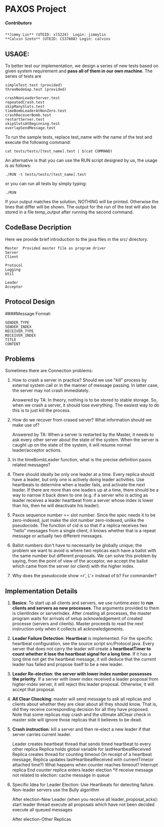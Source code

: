 PAXOS Project 
=============

##### Contributors

 	**Jimmy Lin** (UTEID: xl5224)  Login: jimmylin 
 	**Calvin Szeto** (UTEID: CS37888) Login: calvins

USAGE:
---------------

To better test our implementation, we design a series of new tests based on given system requirement and **pass all of them in our own machine**. The series of tests are 

	simpleTest.test (provided)
	threeNodeGap.test (provided)
	
	crashNonLeaderServer.test    
	repeatedCrash.test           
	skipManySlots.test
	timeBombLeaderAtNonZero.test
	crashRecoverBomb.test
	restartServer.test
	skipSlotsAtBeginning.test
	overlapSendMessage.test

To run the sample tests, replace test_name with the name of the test and execute the following command:

	cat tests/tests/[test_name].test | $(cat COMMAND)
	
An alternative is that you can use the RUN script designed by us, the usage is as follows:

	./RUN -t tests/tests/[test_name].test

or you can run all tests by simply typing:

	./RUN 

If your output matches the solution, NOTHING will be printed. Otherwise the lines that differ will be shown. 
The output for the run of the test will also be stored in a file temp_output after running the second command.

CodeBase Decription
------------------
Here we provide brief introduction to the java files in the src/ directory.

	Master  Provided master file as program driver
	Server
	Client
	
	Protocol
	Logging
	Util

	Leader
	Acceptor

Protocol Design
----------------

####Message Format: 

	SENDER_TYPE 
	SENDER_INDEX
	RECEIVER_TYPE
	RECEIVER_INDEX
	TITLE
	CONTENT

Problems
---------------

Sometimes there are Connection problems:

1. How to crash a server in practice? Should we use "kill" process by external system call or in the manner of message passing. In latter case, the server may not crash immediately. 
    
    Answered by TA: In theory, nothing is to be stored to stable storage. So, when we crash a server, it should lose everything. The easiest way to do this is to just kill the process.
    
2. How do we recover from crased server? What information should we make use of?

    Answered by TA: When a server is restarted by the Master, it needs to ask every other server about the state of the system. When the server is caught up on the state of the system, it will resume normal leader/acceptor actions.

3. In the timeBombLeader function, what is the precise definition paxos related messages? 

4. There should ideally be only one leader at a time. Every replica should have a leader, but only one is actively doing leader activities. Use heartbeats to determine when a leader fails, and activate the next leader. If there are more than one leaders up at a time, there should be a way to narrow it back down to one (e.g. if a server who is acting as leader receives a leader heartbeat from a server whose index is lower than his, then he will deactivate his leader).

5. Paxos sequence number == slot number. Since the spec needs it to be zero-indexed, just make the slot number zero-indexed, unlike the pseudocode. The function of cid is so that if a replica receives two "hello" messages from a single client, it knows whether that is a repeat message or actually two different messages. 

6. Ballot numbers don't have to necessarily be globally unique; the problem we want to avoid is where two replicas each have a ballot with the same number but different proposals. We can solve this problem by saying, from the point of view of the acceptor, we accept the ballot which came from the server (or client) with the higher index. 

7. Why does the pseudocode show <r', L'> instead of b? For commander?

Implementation Details
---------------

1. **Basics**: To start up all clients and servers, we use runtime.exec to **run clients and
   servers as new processes**. The arguments provided to them is clientIndex or
   serverIndex. After creating all processes, the master program waits for 
   arrivals of setup acknowledgement of created processe (servers and
   clients). Master proceeds to read the next instruction only when it
   collects all acknowledgements. 

2. **Leader Failure Detection**: **Heartbeat** is implemented. For
   the specific heartbeat configuration, see the source script
   src/Protocol.java.  Every server that does not carry the leader will create
   a **heartbeatTimer to count whether it lose the heartbeat signal for a long
   time**. If it has a long time not get the heartbeat message, it will deduce
   that the current leader has failed and propose itself to be a new leader.

3. **Leader Re-election**: **the server with lower index number possesses the
   priority**. If a server with lower index received a leader proposal from higher-index server, it will reject this leader proposal. Otherwise, it will accept that proposal. 
   
4. **All Clear Checking**: master will send message to ask all replicas and
   clients about whether they are clear about all they should know. That is,
   did they receive corresponding decision for all they have proposed. Note
   that some replicas may crash and the ultimate allClear check in master side
   will ignore those replicas that it believes to be dead.
   
5. **Crash instruction**: kill a server and then re-elect a new leader if that server carries current leader.
    
    Leader creates heartbeat thread that sends timed heartbeat to every other replica
    Replica holds global variable for lastHeartbeatReceived
    Replica creates thread for counting timeout
    On receipt of a heartbeat message, Replica updates lastHeartbeatReceived with currentTime(or attached time?)
    What happens when counter reaches timeout?
        Interrupt replica
        End counter
        replica enters leader election
        *if receive message not related to election:
            cache message in queue

6. Specific Idea for Leader Election:
        Use Heartbeats for detecting failure.
        Non-leader servers use the Bully algorithm

    After election-New Leader (when you receive all leader_proposal_acks):
        start leader thread
        execute all proposals which have not been decided
        execute all queued messages
    
    After election-Other Replicas
